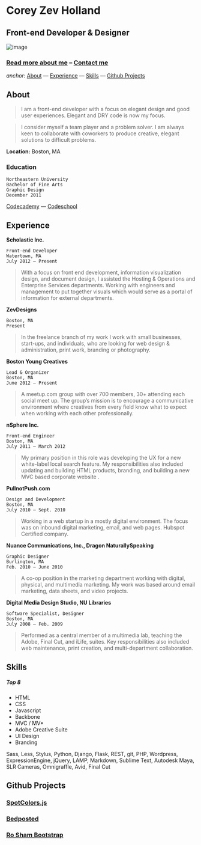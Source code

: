 # Corey Zev Holland
## Front-end Developer & Designer

![image](http://i.imgur.com/LAXN5H5.png)

### [Read more about me](http://zevdesigns.com/info) – [Contact me](mailto:coreyzev@zevdesigns.com)

*anchor:* [About](#about) — [Experience](#experience) — [Skills](#skills) — [Github Projects](#github-projects)

## About

> I am a front-end developerwith a focus on elegant designand good user experiences.Elegant and DRY code isnow my focus.
> I consider myself a teamplayer and a problem solver. Iam always keen to collaboratewith coworkers to producecreative, elegant solutions todifficult problems.
**Location:** Boston, MA

### Education
```
Northeastern University
Bachelor of Fine Arts
Graphic Design
December 2011
```

[Codecademy](www.codecademy.com/coreyzev) — [Codeschool](https://www.codeschool.com/users/coreyzev)

## Experience

**Scholastic Inc.**

	Front-end Developer
	Watertown, MA	July 2012 – Present
> With a focus on front end development, information visualization design, and document design, I assisted the Hosting & Operations and Enterprise Services departments. Working with engineers and management to put together visuals which would serve as a portal of information for external departments.
**ZevDesigns**
	Boston, MA 
	Present

> In the freelance branch of my work I work with small businesses, start-ups, and individuals, who are looking for web design & administration, print work,branding or photography.**Boston Young Creatives**	Lead & Organizer 
	Boston, MA 
	June 2012 – Present
	
> A meetup.com group with over 700 members, 30+ attending each social meet up. The group’s mission is to encourage a communicative environment where creatives from every field know what to expect when working with each other professionally.**nSphere Inc.**
	Front-end Engineer 
	Boston, MA 
	July 2011 – March 2012
	
> My primary position in this role was developing the UX for a new white-label local search feature. My responsibilities also included updating and building HTML products, branding, and building a new MVC based corporate website .**PullnotPush.com**
	Design and Development 
	Boston, MA 
	July 2010 – Sept. 2010

> Working in a web startup in a mostly digital environment. The focus was on inbound digital marketing, email, and web pages.Hubspot Certified company.**Nuance Communications, Inc., Dragon NaturallySpeaking**
	Graphic Designer 
	Burlington, MA 
	Feb. 2010 – June 2010
	
> A co-op position in the marketing department working with digital, physical, and multimedia marketing. My work was based around email marketing, data sheets, and video projects.**Digital Media Design Studio, NU Libraries** 
	Software Specialist, Designer 
	Boston, MA 
	July 2008 – Feb. 2009
	
> Performed as a central member of a multimedia lab, teaching the Adobe, Final Cut, and iLife, suites. Key responsibilities also included web maintenance, print creation, and multi-department collaboration.
	
## Skills

##### Top 8
* HTML 
* CSS 
* Javascript 
* Backbone 
* MVC / MV* 
* Adobe Creative Suite
* UI Design 
* Branding

Sass, Less, Stylus, Python, Django, Flask, REST, git, PHP, Wordpress, ExpressionEngine, jQuery, LAMP, Markdown, Sublime Text, Autodesk Maya, SLR Cameras, Omnigraffle, Avid, Final Cut


## Github Projects

### [SpotColors.js](https://github.com/coreyzev/SpotColors-js)


### [Bedposted](https://github.com/bedposted/bedpost)


### [Ro Sham Bootstrap](https://github.com/coreyzev/ro-sham-bootstrap)
